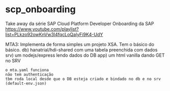 # scp_onboarding

Take away da série SAP Cloud Platform Developer Onboarding da SAP
https://www.youtube.com/playlist?list=PLkzo92owKnVw3l4fqcLoQalyFi9K4-UdY

MTA3:
    Implementa de forma simples um projeto XSA. Tem o básico do básico.
    db) hanatrial/hdi-shared com uma tabela preenchida com dados
    srv) um nodejs/express lendo dados do DB
    app) um html vanilla dando GET no SRV

    o mta.yaml funciona
    não tem authenticação
    tbm roda local desde que o DB esteja criado e bindado no db e no srv (default-env.json)
    